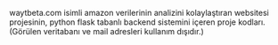 waytbeta.com isimli amazon verilerinin analizini kolaylaştıran websitesi projesinin, python flask tabanlı backend sistemini içeren proje kodları.
(Görülen veritabanı ve mail adresleri kullanım dışıdır.)
